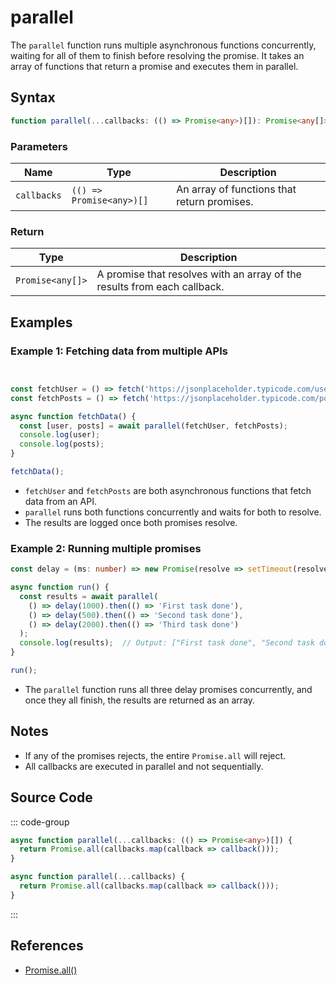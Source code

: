 # parallel

The `parallel` function runs multiple asynchronous functions concurrently, waiting for all of them to finish before resolving the promise. It takes an array of functions that return a promise and executes them in parallel.

## Syntax

```typescript
function parallel(...callbacks: (() => Promise<any>)[]): Promise<any[]>;
```

### Parameters

| Name        | Type                                    | Description                                                       |
|-------------|-----------------------------------------|-------------------------------------------------------------------|
| `callbacks` | `(() => Promise<any>)[]`               | An array of functions that return promises.                       |

### Return

| Type            | Description                                             |
|-----------------|---------------------------------------------------------|
| `Promise<any[]>` | A promise that resolves with an array of the results from each callback. |

## Examples

### Example 1: Fetching data from multiple APIs

```typescript


const fetchUser = () => fetch('https://jsonplaceholder.typicode.com/users/1').then(res => res.json());
const fetchPosts = () => fetch('https://jsonplaceholder.typicode.com/posts').then(res => res.json());

async function fetchData() {
  const [user, posts] = await parallel(fetchUser, fetchPosts);
  console.log(user);
  console.log(posts);
}

fetchData();
```

- `fetchUser` and `fetchPosts` are both asynchronous functions that fetch data from an API.
- `parallel` runs both functions concurrently and waits for both to resolve.
- The results are logged once both promises resolve.

### Example 2: Running multiple promises

```typescript
const delay = (ms: number) => new Promise(resolve => setTimeout(resolve, ms));

async function run() {
  const results = await parallel(
    () => delay(1000).then(() => 'First task done'),
    () => delay(500).then(() => 'Second task done'),
    () => delay(2000).then(() => 'Third task done')
  );
  console.log(results);  // Output: ["First task done", "Second task done", "Third task done"]
}

run();
```

- The `parallel` function runs all three delay promises concurrently, and once they all finish, the results are returned as an array.

## Notes

- If any of the promises rejects, the entire `Promise.all` will reject.
- All callbacks are executed in parallel and not sequentially.

## Source Code

::: code-group
```typescript
async function parallel(...callbacks: (() => Promise<any>)[]) {
  return Promise.all(callbacks.map(callback => callback()));
}
```

```javascript
async function parallel(...callbacks) {
  return Promise.all(callbacks.map(callback => callback()));
}
```
:::

## References

- [Promise.all()](https://developer.mozilla.org/en-US/docs/Web/JavaScript/Reference/Global_Objects/Promise/all)
